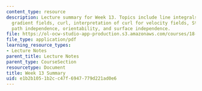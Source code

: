 ```yaml
---
content_type: resource
description: Lecture summary for Week 13. Topics include line integrals in space,
  gradient fields, curl, interpretation of curl for velocity fields, Stokes' theorem,
  path independence, orientability, and surface independence.
file: https://ol-ocw-studio-app-production.s3.amazonaws.com/courses/18-02-multivariable-calculus-fall-2007/e1b2b1051b2cc47f6947779d221ad0e6_lec_week13.pdf
file_type: application/pdf
learning_resource_types:
- Lecture Notes
parent_title: Lecture Notes
parent_type: CourseSection
resourcetype: Document
title: Week 13 Summary
uid: e1b2b105-1b2c-c47f-6947-779d221ad0e6
---
```

